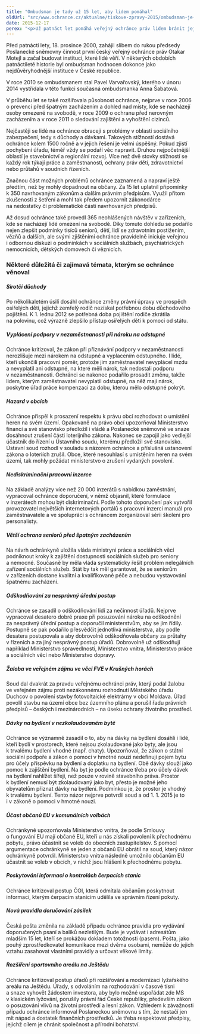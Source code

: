 ```yaml
---
title: "Ombudsman je tady už 15 let, aby lidem pomáhal"
oldUrl: "src/www.ochrance.cz/aktualne/tiskove-zpravy-2015/ombudsman-je-tady-uz-15-let-aby-lidem-pomahal"
date: 2015-12-17
perex: "<p>Už patnáct let pomáhá veřejný ochránce práv lidem bránit jejich práva a napravovat nesprávný postup úřadů, snaží se je chránit před špatným a nedůstojným zacházením nebo před diskriminací. Za tu dobu se na něj s žádostí o pomoc obrátilo téměř sto tisíc lidí. Všem ombudsman pomohl nebo poradil, vysvětlil jim jejich možnosti, doporučil, jak se dá jejich situace změnit. Mnohá šetření ochránce navíc vedla k plošným změnám praxe, takže zprostředkovaně se pomoci ombudsmana dostalo i dalším desítkám tisíc lidí.</p>"
---
```


<!-- imported from the old website -->

<p>Před patnácti lety, 18. prosince 2000, zahájil slibem do rukou předsedy Poslanecké sněmovny činnost první český veřejný ochránce práv Otakar Motejl a začal budovat instituci, které lidé věří. V některých obdobích patnáctileté historie byl ombudsman hodnocen dokonce jako nejdůvěryhodnější instituce v České republice. </p> <p>V roce 2010 se ombudsmanem stal Pavel Varvařovský, kterého v únoru 2014 vystřídala v této funkci současná ombudsmanka Anna Šabatová. </p> <p>V průběhu let se také rozšiřovala působnost ochránce, nejprve v roce 2006 o prevenci před špatným zacházením a dohled nad místy, kde se nacházejí osoby omezené na svobodě, v roce 2009 o ochranu před nerovným zacházením a v roce 2011 o sledování zajištění a vyhoštění cizinců.</p> <p>Nejčastěji se lidé na ochránce obracejí s problémy v oblasti sociálního zabezpečení, tedy s důchody a dávkami. Takových stížností dostává ochránce kolem 1500 ročně a v jejich řešení je velmi úspěšný. Pokud zjistí pochybení úřadu, téměř vždy se podaří věc napravit. Druhou nejpočetnější oblastí je stavebnictví a regionální rozvoj. Více než dvě stovky stížností se každý rok týkají práce a zaměstnanosti, ochrany práv dětí, zdravotnictví nebo průtahů v soudních řízeních. </p> <p>Značnou část možných problémů ochránce zaznamená a napraví ještě předtím, než by mohly dopadnout na občany. Za 15 let uplatnil připomínky k 350 navrhovaným zákonům a dalším právním předpisům. Využil přitom zkušenosti z šetření a mohl tak předem upozornit zákonodárce na nedostatky či problematické části navrhovaných předpisů.</p> <p>Až dosud ochránce také provedl 365 neohlášených návštěv v zařízeních, kde se nacházejí lidé omezení na svobodě. Díky tomuto dohledu se podařilo nejen zlepšit podmínky tisíců seniorů, dětí, lidí se zdravotním postižením, vězňů a dalších, ale svými zjištěními ochránce pravidelně iniciuje veřejnou i odbornou diskuzi o podmínkách v sociálních službách, psychiatrických nemocnicích, dětských domovech či věznicích. </p> <h3>Některé důležitá či zajímavá témata, kterým se ochránce věnoval</h3> <h5>Sirotčí důchody</h5> <p>Po několikaletém úsilí dosáhl ochránce změny právní úpravy ve prospěch osiřelých dětí, jejichž zemřelý rodič nezískal potřebnou dobu důchodového pojištění. K 1. lednu 2012 se potřebná doba pojištění rodiče zkrátila na polovinu, což výrazně zlepšilo přístup osiřelých dětí k pomoci od státu.</p> <h5>Vyplácení podpory v nezaměstnanosti při nároku na odstupné</h5> <p>Ochránce kritizoval, že zákon při přiznávání podpory v nezaměstnanosti nerozlišuje mezi nárokem na odstupné a vyplacením odstupného. I lidé, kteří ukončili pracovní poměr, protože jim zaměstnavatel nevyplácel mzdu a nevyplatil ani odstupné, na které měli nárok, tak nedostali podporu v nezaměstnanosti. Ochránci se nakonec podařilo prosadit změnu, takže lidem, kterým zaměstnavatel nevyplatil odstupné, na něž mají nárok, poskytne úřad práce kompenzaci za dobu, kterou mělo odstupné pokrýt.</p> <h5>Hazard v obcích</h5> <p>Ochránce přispěl k prosazení respektu k právu obcí rozhodovat o umístění heren na svém území. Opakovaně na právo obcí upozorňoval Ministerstvo financí a své stanovisko předložil i vládě a Poslanecké sněmovně ve snaze dosáhnout zrušení části loterijního zákona. Nakonec se zapojil jako vedlejší účastník do řízení u Ústavního soudu, kterému předložil své stanovisko. Ústavní soud rozhodl v souladu s názorem ochránce a příslušná ustanovení zákona o loteriích zrušil. Obce, které nesouhlasí s umístěním heren na svém území, tak mohly požádat ministerstvo o zrušení vydaných povolení.</p> <h5>Nediskriminační pracovní inzerce</h5> <p>Na základě analýzy více než 20 000 inzerátů s nabídkou zaměstnání, vypracoval ochránce doporučení, v němž objasnil, které formulace v inzerátech mohou být diskriminační. Podle tohoto doporučení pak vytvořil provozovatel největších internetových portálů s pracovní inzerci manuál pro zaměstnavatele a ve spolupráci s ochráncem zorganizoval sérii školení pro personalisty.</p> <h5>Větší ochrana seniorů před špatným zacházením</h5> <p>Na návrh ochránkyně uložila vláda ministryni práce a sociálních věcí podniknout kroky k zajištění dostupnosti sociálních služeb pro seniory a nemocné. Současně by měla vláda systematicky řešit problém nelegálních zařízení sociálních služeb. Stát by tak měl garantovat, že se seniorům v zařízeních dostane kvalitní a kvalifikované péče a nebudou vystavování špatnému zacházení.</p> <h5>Odškodňování za nesprávný úřední postup</h5> <p>Ochránce se zasadil o odškodňování lidí za nečinnost úřadů. Nejprve vypracoval desatero dobré praxe při posuzování nároku na odškodnění za nesprávný úřední postup a doporučil ministerstvům, aby se jím řídily. Postupně se pak podařilo přesvědčit jednotlivá ministerstva, aby podle desatera postupovala a aby dobrovolně odškodňovala občany za průtahy v řízeních a za jiný nesprávný postup úřadů. Dobrovolně už odškodňují například Ministerstvo spravedlnosti, Ministerstvo vnitra, Ministerstvo práce a sociálních věcí nebo Ministerstvo dopravy.</p> <h5>Žaloba ve veřejném zájmu ve věci FVE v Krušných horách</h5> <p>Soud dal dvakrát za pravdu veřejnému ochránci práv, který podal žalobu ve veřejném zájmu proti nezákonnému rozhodnutí Městského úřadu Duchcov o povolení stavby fotovoltaické elektrárny v obci Moldava. Úřad povolil stavbu na území obce bez územního plánu a porušil řadu právních předpisů – českých i mezinárodních – na úseku ochrany životního prostředí.</p> <h5>Dávky na bydlení v nezkolaudovaném bytě</h5> <p>Ochránce se významně zasadil o to, aby na dávky na bydlení dosáhli i lidé, kteří bydlí v prostorech, které nejsou zkolaudované jako byty, ale jsou k trvalému bydlení vhodné (např. chaty). Upozorňoval, že zákon o státní sociální podpoře a zákon o pomoci v hmotné nouzi nedefinují pojem bytu pro účely příspěvku na bydlení a doplatku na bydlení. Obě dávky slouží jako pomoc k zajištění bydlení. Na byt je podle ochránce třeba pro účely dávek na bydlení nahlížet šířeji, než pouze v rovině stavebního práva. Prostor k bydlení nemusí být zkolaudovaný jako byt, přesto je možné jeho obyvatelům přiznat dávky na bydlení. Podmínkou je, že prostor je vhodný k trvalému bydlení. Tento názor nejprve potvrdil soud a od 1. 1. 2015 je to i v zákoně o pomoci v hmotné nouzi.</p> <h5>Účast občanů EU v komunálních volbách</h5> <p>Ochránkyně upozorňovala Ministerstvo vnitra, že podle Smlouvy o fungování EU mají občané EU, kteří u nás získali povolení k přechodnému pobytu, právo účastnit se voleb do obecních zastupitelstev. S pomocí argumentace ochránkyně se jeden z občanů EU obrátil na soud, který názor ochránkyně potvrdil. Ministerstvo vnitra následně umožnilo občanům EU účastnit se voleb v obcích, v nichž jsou hlášeni k přechodnému pobytu.</p> <h5>Poskytování informací o kontrolách čerpacích stanic</h5> <p>Ochránce kritizoval postup ČOI, která odmítala občanům poskytnout informaci, kterým čerpacím stanicím udělila ve správním řízení pokuty.</p> <h5>Nová pravidla doručování zásilek</h5> <p>Česká pošta změnila na základě případu ochránce pravidla pro vydávání doporučených psaní a balíků nezletilým. Bude je vydávat i adresátům mladším 15 let, kteří se prokážou dokladem totožnosti (pasem). Pošta, jako pouhý zprostředkovatel komunikace mezi dvěma osobami, nemůže do jejich vztahu zasahovat vlastními pravidly a určovat věkové limity.</p> <h5>Rozšíření sportovního areálu na Ještědu</h5> <p>Ochránce kritizoval postup úřadů při rozšiřování a modernizaci lyžařského areálu na Ještědu. Úřady, s odvoláním na rozhodování v časové tísni a snaze vyhovět žádostem investora, aby bylo možné uspořádat zde MS v klasickém lyžování, porušily právní řád České republiky, především zákon o posuzování vlivů na životní prostředí a lesní zákon. Vzhledem k závažnosti případu ochránce informoval Poslaneckou sněmovnu s tím, že nestačí jen mít nápad a dostatek finančních prostředků. Je třeba respektovat předpisy, jejichž cílem je chránit společnost a přírodní bohatství.</p>
